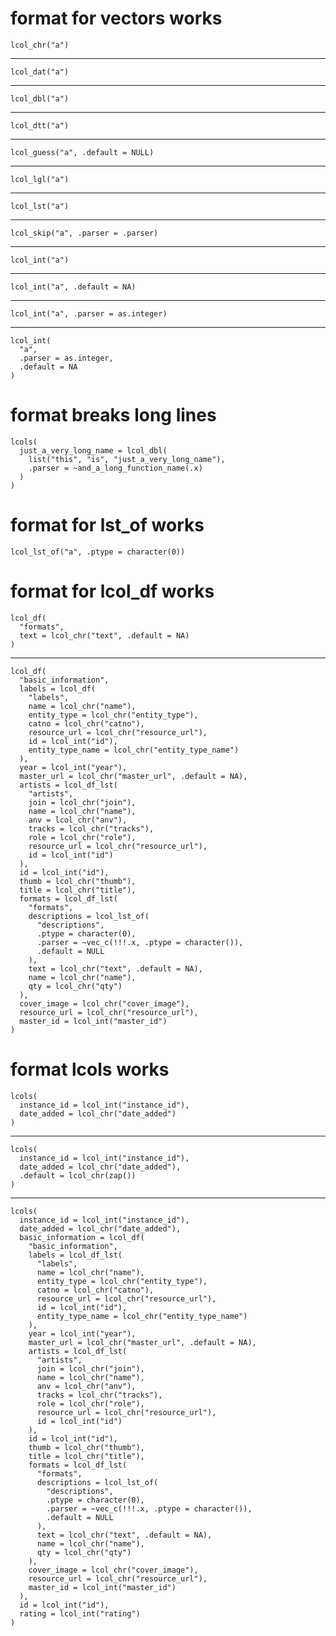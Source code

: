 # format for vectors works

    lcol_chr("a")

---

    lcol_dat("a")

---

    lcol_dbl("a")

---

    lcol_dtt("a")

---

    lcol_guess("a", .default = NULL)

---

    lcol_lgl("a")

---

    lcol_lst("a")

---

    lcol_skip("a", .parser = .parser)

---

    lcol_int("a")

---

    lcol_int("a", .default = NA)

---

    lcol_int("a", .parser = as.integer)

---

    lcol_int(
      "a",
      .parser = as.integer,
      .default = NA
    )

# format breaks long lines

    lcols(
      just_a_very_long_name = lcol_dbl(
        list("this", "is", "just_a_very_long_name"),
        .parser = ~and_a_long_function_name(.x)
      )
    )

# format for lst_of works

    lcol_lst_of("a", .ptype = character(0))

# format for lcol_df works

    lcol_df(
      "formats",
      text = lcol_chr("text", .default = NA)
    )

---

    lcol_df(
      "basic_information",
      labels = lcol_df(
        "labels",
        name = lcol_chr("name"),
        entity_type = lcol_chr("entity_type"),
        catno = lcol_chr("catno"),
        resource_url = lcol_chr("resource_url"),
        id = lcol_int("id"),
        entity_type_name = lcol_chr("entity_type_name")
      ),
      year = lcol_int("year"),
      master_url = lcol_chr("master_url", .default = NA),
      artists = lcol_df_lst(
        "artists",
        join = lcol_chr("join"),
        name = lcol_chr("name"),
        anv = lcol_chr("anv"),
        tracks = lcol_chr("tracks"),
        role = lcol_chr("role"),
        resource_url = lcol_chr("resource_url"),
        id = lcol_int("id")
      ),
      id = lcol_int("id"),
      thumb = lcol_chr("thumb"),
      title = lcol_chr("title"),
      formats = lcol_df_lst(
        "formats",
        descriptions = lcol_lst_of(
          "descriptions",
          .ptype = character(0),
          .parser = ~vec_c(!!!.x, .ptype = character()),
          .default = NULL
        ),
        text = lcol_chr("text", .default = NA),
        name = lcol_chr("name"),
        qty = lcol_chr("qty")
      ),
      cover_image = lcol_chr("cover_image"),
      resource_url = lcol_chr("resource_url"),
      master_id = lcol_int("master_id")
    )

# format lcols works

    lcols(
      instance_id = lcol_int("instance_id"),
      date_added = lcol_chr("date_added")
    )

---

    lcols(
      instance_id = lcol_int("instance_id"),
      date_added = lcol_chr("date_added"),
      .default = lcol_chr(zap())
    )

---

    lcols(
      instance_id = lcol_int("instance_id"),
      date_added = lcol_chr("date_added"),
      basic_information = lcol_df(
        "basic_information",
        labels = lcol_df_lst(
          "labels",
          name = lcol_chr("name"),
          entity_type = lcol_chr("entity_type"),
          catno = lcol_chr("catno"),
          resource_url = lcol_chr("resource_url"),
          id = lcol_int("id"),
          entity_type_name = lcol_chr("entity_type_name")
        ),
        year = lcol_int("year"),
        master_url = lcol_chr("master_url", .default = NA),
        artists = lcol_df_lst(
          "artists",
          join = lcol_chr("join"),
          name = lcol_chr("name"),
          anv = lcol_chr("anv"),
          tracks = lcol_chr("tracks"),
          role = lcol_chr("role"),
          resource_url = lcol_chr("resource_url"),
          id = lcol_int("id")
        ),
        id = lcol_int("id"),
        thumb = lcol_chr("thumb"),
        title = lcol_chr("title"),
        formats = lcol_df_lst(
          "formats",
          descriptions = lcol_lst_of(
            "descriptions",
            .ptype = character(0),
            .parser = ~vec_c(!!!.x, .ptype = character()),
            .default = NULL
          ),
          text = lcol_chr("text", .default = NA),
          name = lcol_chr("name"),
          qty = lcol_chr("qty")
        ),
        cover_image = lcol_chr("cover_image"),
        resource_url = lcol_chr("resource_url"),
        master_id = lcol_int("master_id")
      ),
      id = lcol_int("id"),
      rating = lcol_int("rating")
    )


